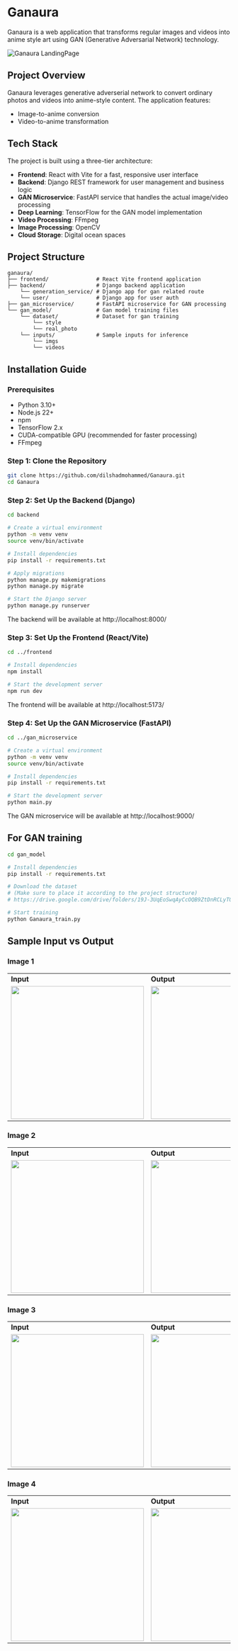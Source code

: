# Ganaura

Ganaura is a web application that transforms regular images and videos into anime style art using GAN (Generative Adversarial Network) technology.

![Ganaura LandingPage](assets/landing_page.jpeg)

## Project Overview

Ganaura leverages generative adverserial network to convert ordinary photos and videos into anime-style content. The application features:

- Image-to-anime conversion
- Video-to-anime transformation

## Tech Stack

The project is built using a three-tier architecture:

- **Frontend**: React with Vite for a fast, responsive user interface
- **Backend**: Django REST framework for user management and business logic
- **GAN Microservice**: FastAPI service that handles the actual image/video processing
- **Deep Learning**: TensorFlow for the GAN model implementation
- **Video Processing**: FFmpeg
- **Image Processing**: OpenCV
- **Cloud Storage**: Digital ocean spaces

## Project Structure

```
ganaura/
├── frontend/               # React Vite frontend application
├── backend/                # Django backend application
    └── generation_service/ # Django app for gan related route
    └── user/               # Django app for user auth
├── gan_microservice/       # FastAPI microservice for GAN processing
└── gan_model/              # Gan model training files
    └── dataset/            # Dataset for gan training
        └── style
        └── real_photo        
    └── inputs/             # Sample inputs for inference
        └── imgs
        └── videos        
```

## Installation Guide

### Prerequisites

- Python 3.10+
- Node.js 22+
- npm
- TensorFlow 2.x
- CUDA-compatible GPU (recommended for faster processing)
- FFmpeg

### Step 1: Clone the Repository

```bash
git clone https://github.com/dilshadmohammed/Ganaura.git
cd Ganaura
```

### Step 2: Set Up the Backend (Django)

```bash
cd backend

# Create a virtual environment
python -m venv venv
source venv/bin/activate

# Install dependencies
pip install -r requirements.txt

# Apply migrations
python manage.py makemigrations
python manage.py migrate

# Start the Django server
python manage.py runserver
```

The backend will be available at http://localhost:8000/

### Step 3: Set Up the Frontend (React/Vite)

```bash
cd ../frontend

# Install dependencies
npm install

# Start the development server
npm run dev

```

The frontend will be available at http://localhost:5173/

### Step 4: Set Up the GAN Microservice (FastAPI)

```bash
cd ../gan_microservice

# Create a virtual environment
python -m venv venv
source venv/bin/activate

# Install dependencies
pip install -r requirements.txt

# Start the development server
python main.py

```

The GAN microservice will be available at http://localhost:9000/

## For GAN training
```bash
cd gan_model

# Install dependencies
pip install -r requirements.txt

# Download the dataset
# (Make sure to place it according to the project structure)
# https://drive.google.com/drive/folders/19J-3UqEoSwqAyCcOQB9ZtDnRCLyTO9bC?usp=drive_link

# Start training
python Ganaura_train.py
```


## Sample Input vs Output

### Image 1
<table>
  <tr>
    <td><b>Input</b></td>
    <td><b>Output</b></td>
  </tr>
  <tr>
    <td><img src="assets/imgs/sample_inputs/img1.jpeg" width="300"></td>
    <td><img src="assets/imgs/sample_outputs/img1.jpeg" width="300"></td>
  </tr>
</table>

### Image 2
<table>
  <tr>
    <td><b>Input</b></td>
    <td><b>Output</b></td>
  </tr>
  <tr>
    <td><img src="assets/imgs/sample_inputs/img2.jpeg" width="300"></td>
    <td><img src="assets/imgs/sample_outputs/img2.jpeg" width="300"></td>
  </tr>
</table>

### Image 3
<table>
  <tr>
    <td><b>Input</b></td>
    <td><b>Output</b></td>
  </tr>
  <tr>
    <td><img src="assets/imgs/sample_inputs/img3.jpeg" width="300"></td>
    <td><img src="assets/imgs/sample_outputs/img3.jpeg" width="300"></td>
  </tr>
</table>

### Image 4
<table>
  <tr>
    <td><b>Input</b></td>
    <td><b>Output</b></td>
  </tr>
  <tr>
    <td><img src="assets/imgs/sample_inputs/img4.jpeg" width="300"></td>
    <td><img src="assets/imgs/sample_outputs/img4.jpeg" width="300"></td>
  </tr>
</table>
